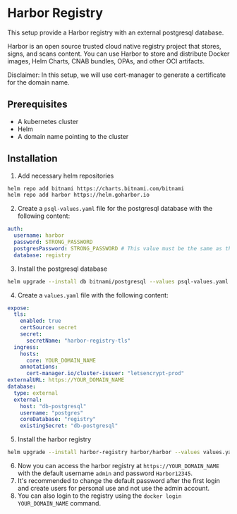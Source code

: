 # Harbor Registry

This setup provide a Harbor registry with an external postgresql database.

Harbor is an open source trusted cloud native registry project that stores, signs, and scans content.
You can use Harbor to store and distribute Docker images, Helm Charts, CNAB bundles, OPAs, and other OCI artifacts.

Disclaimer: In this setup, we will use cert-manager to generate a certificate for the domain name.

## Prerequisites
- A kubernetes cluster
- Helm
- A domain name pointing to the cluster

## Installation

1. Add necessary helm repositories

```bash
helm repo add bitnami https://charts.bitnami.com/bitnami
helm repo add harbor https://helm.goharbor.io
```

2. Create a `psql-values.yaml` file for the postgresql database with the following content:

```yaml
auth:
  username: harbor
  password: STRONG_PASSWORD
  postgresPassword: STRONG_PASSWORD # This value must be the same as the password
  database: registry
```

3. Install the postgresql database

```bash
helm upgrade --install db bitnami/postgresql --values psql-values.yaml --create-namespace --namespace harbor
```

4. Create a `values.yaml` file with the following content:

```yaml
expose:
  tls:
    enabled: true
    certSource: secret
    secret:
      secretName: "harbor-registry-tls"
  ingress:
    hosts:
      core: YOUR_DOMAIN_NAME
    annotations:
      cert-manager.io/cluster-issuer: "letsencrypt-prod"
externalURL: https://YOUR_DOMAIN_NAME
database:
  type: external
  external:
    host: "db-postgresql"
    username: "postgres"
    coreDatabase: "registry"
    existingSecret: "db-postgresql"
```

5. Install the harbor registry

```bash
helm upgrade --install harbor-registry harbor/harbor --values values.yaml --namespace harbor --create-namespace
```

6. Now you can access the harbor registry at `https://YOUR_DOMAIN_NAME` with the default username `admin` and password `Harbor12345`.
7. It's recommended to change the default password after the first login and create users for personal use and not use the admin account.
8. You can also login to the registry using the `docker login YOUR_DOMAIN_NAME` command.